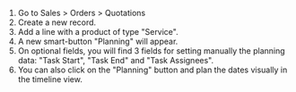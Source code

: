 1.  Go to Sales \> Orders \> Quotations
2.  Create a new record.
3.  Add a line with a product of type "Service".
4.  A new smart-button "Planning" will appear.
5.  On optional fields, you will find 3 fields for setting manually the
    planning data: "Task Start", "Task End" and "Task Assignees".
6.  You can also click on the "Planning" button and plan the dates
    visually in the timeline view.
